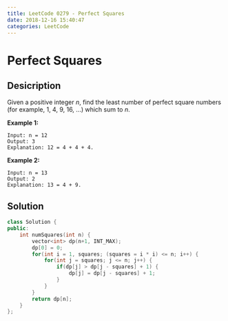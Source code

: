 ```yaml
---
title: LeetCode 0279 - Perfect Squares
date: 2018-12-16 15:40:47
categories: LeetCode
---
```

# Perfect Squares

<!--more-->

## Desicription

Given a positive integer *n*, find the least number of perfect square numbers (for example, 1, 4, 9, 16, ...) which sum to *n*.

**Example 1:**

```
Input: n = 12
Output: 3 
Explanation: 12 = 4 + 4 + 4.
```

**Example 2:**

```
Input: n = 13
Output: 2
Explanation: 13 = 4 + 9.
```

## Solution

```cpp
class Solution {
public:
    int numSquares(int n) {
        vector<int> dp(n+1, INT_MAX);
        dp[0] = 0;
        for(int i = 1, squares; (squares = i * i) <= n; i++) {
            for(int j = squares; j <= n; j++) {
                if(dp[j] > dp[j - squares] + 1) {
                    dp[j] = dp[j - squares] + 1;
                }
            }
        }
        return dp[n];
    }
};
```